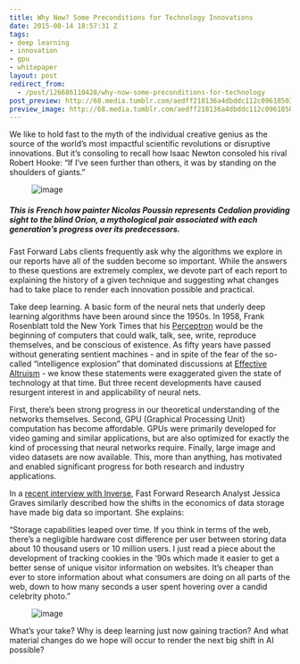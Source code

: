 ```yaml
---
title: Why Now? Some Preconditions for Technology Innovations
date: 2015-08-14 18:57:31 Z
tags:
- deep learning
- innovation
- gpu
- whitepaper
layout: post
redirect_from:
  - /post/126686110428/why-now-some-preconditions-for-technology
post_preview: http://68.media.tumblr.com/aedff218136a4dbddc112c09618503ae/tumblr_inline_nt365m6VoK1ta78fg_540.jpg
preview_image: http://68.media.tumblr.com/aedff218136a4dbddc112c09618503ae/tumblr_inline_nt365m6VoK1ta78fg_540.jpg
---
```


<p>We like to hold fast to the myth of the individual creative genius as the source of the world’s most impactful scientific revolutions or disruptive innovations. But it’s consoling to recall how Isaac Newton consoled his rival Robert Hooke: “If I’ve seen further than others, it was by standing on the shoulders of giants.”</p><figure data-orig-width="583" data-orig-height="420" class="tmblr-full"><img src="http://68.media.tumblr.com/aedff218136a4dbddc112c09618503ae/tumblr_inline_nt365m6VoK1ta78fg_540.jpg" alt="image" data-orig-width="583" data-orig-height="420"/></figure>

##### This is French how painter Nicolas Poussin represents Cedalion providing sight to the blind Orion, a mythological pair associated with each generation’s progress over its predecessors.

<p>Fast Forward Labs clients frequently ask why the algorithms we explore in our reports have all of the sudden become so important. While the answers to these questions are extremely complex, we devote part of each report to explaining the history of a given technique and suggesting what changes had to take place to render each innovation possible and practical. </p><p>Take deep learning. A basic form of the neural nets that underly deep learning algorithms have been around since the 1950s. In 1958, Frank Rosenblatt told the New York Times that his <a href="https://en.wikipedia.org/wiki/Perceptron">Perceptron</a> would be the beginning of computers that could walk, talk, see, write, reproduce themselves, and be conscious of existence. As fifty years have passed without generating sentient machines - and in spite of the fear of the so-called “intelligence explosion” that dominated discussions at <a href="http://www.vox.com/2015/8/10/9124145/effective-altruism-global-ai">Effective Altruism</a> - we know these statements were exaggerated given the state of technology at that time. But three recent developments have caused resurgent interest in and applicability of neural nets.</p><p>First, there’s been strong progress in our theoretical understanding of the networks themselves. Second, GPU (Graphical Processing Unit) computation has become affordable. GPUs were primarily developed for video gaming and similar applications, but are also optimized for exactly the kind of processing that neural networks require. Finally, large image and video datasets are now available. This, more than anything, has motivated and enabled significant progress for both research and industry applications. </p><p>In a <a href="https://www.inverse.com/article/4956-fast-forward-labs-jessica-graves-on-farming-big-data">recent interview with Inverse,</a> Fast Forward Research Analyst Jessica Graves similarly described how the shifts in the economics of data storage have made big data so important. She explains:</p><p>“Storage capabilities leaped over time. If you think in terms of the web, there’s a negligible hardware cost difference per user between storing data about 10 thousand users or 10 million users. I just read a piece about the development of tracking cookies in the ‘90s which made it easier to get a better sense of unique visitor information on websites. It’s cheaper than ever to store information about what consumers are doing on all parts of the web, down to how many seconds a user spent hovering over a candid celebrity photo.”<br/></p><figure data-orig-width="813" data-orig-height="180" class="tmblr-full"><img src="http://68.media.tumblr.com/6c80e2002a445da752df9f0cee53c15f/tumblr_inline_nt35z63tuN1ta78fg_540.png" alt="image" data-orig-width="813" data-orig-height="180"/></figure><p>What’s your take? Why is deep learning just now gaining traction? And what material changes do we hope will occur to render the next big shift in AI possible?</p>
